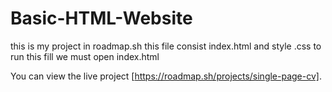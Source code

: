 # Basic-HTML-Website

this is my  project in roadmap.sh
this file consist index.html and style .css
to run this fill we must open index.html

You can view the live project [https://roadmap.sh/projects/single-page-cv].